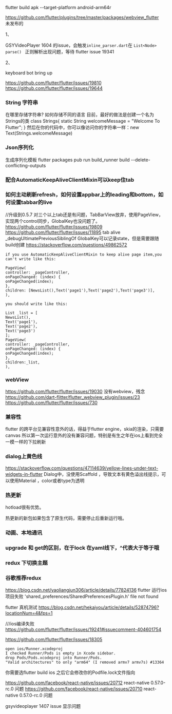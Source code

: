 

flutter build apk --target-platform android-arm64r





https://github.com/flutter/plugins/tree/master/packages/webview_flutter  
未发布的





1、

GSYVideoPlayer 1604 的issue，会触发`inline_parser.dart`在 `List<Node> parse() ` 正则解析出现问题，等待 flutter issue 19341

2、

keyboard bot bring up

https://github.com/flutter/flutter/issues/19810
https://github.com/flutter/flutter/issues/19644





### String 字符串

在哪里存储字符串? 如何存储不同的语言
目前，最好的做法是创建一个名为Strings的类
class Strings{
  static String welcomeMessage = "Welcome To Flutter";
}
然后在你的代码中，你可以像访问你的字符串一样：new Text(Strings.welcomeMessage)

### Json序列化

生成序列化模板
flutter packages pub run build_runner build --delete-conflicting-outputs


### 配合AutomaticKeepAliveClientMixin可以keep住tab

### 如何主动刷新refresh，如何设置appbar上的leading和bottom，如何设置tabbar的live

//升级到0.5.7 对三个以上tab还是有问题，TabBarView放弃，使用PageView，实现两个control同步，GlobalKey也没问题了。
https://github.com/flutter/flutter/issues/19809
https://github.com/flutter/flutter/issues/11895 tab alive
_debugUltimatePreviousSiblingOf
GlobalKey可以记录state，但是需要跟随build创建
https://stackoverflow.com/questions/49862572

```
if you use AutomaticKeepAliveClientMixin to keep alive page item,you can't write like this:

PageView(
controller: _pageController,
onPageChanged: (index) {
onPageChanged(index);
},
children: [NewsList(),Text('page1'),Text('page2'),Text('page3')],
),

you should write like this:

List _list = [
NewsList(),
Text('page1'),
Text('page2'),
Text('page3')
];
PageView(
controller: _pageController,
onPageChanged: (index) {
onPageChanged(index);
},
children:_list,
), 
```


### webView

https://github.com/flutter/flutter/issues/19030 没有webview，残念
https://github.com/dart-flitter/flutter_webview_plugin/issues/23
https://github.com/flutter/flutter/issues/730


### 兼容性 

flutter 的跨平台见兼容性意外的话，得益于flutter engine，skia的渲染，只需要canvas
所以第一次运行意外的没有兼容问题，特别是有生之年在ios上看到完全一模一样的下拉刷新


### dialog上黄色线
https://stackoverflow.com/questions/47114639/yellow-lines-under-text-widgets-in-flutter
Dialog中，没使用Scaffold ，导致文本有黄色溢出线提示，可以使用Material ，color或者type为透明


### 热更新

hotload很有优势。

热更新的新包如果包含了原生代码，需要停止后重新运行哦。

### 动画、本地通讯

### upgrade 和 get的区别，在于lock 在yaml线下，^代表大于等于哦

### redux 下切换主题 

### 谷歌推荐redux

https://blog.csdn.net/yaoliangjun306/article/details/77824136
flutter 运行ios项目失败 'shared_preferences/SharedPreferencesPlugin.h' file not found

flutter 真机测试
https://blog.csdn.net/hekaiyou/article/details/52874796?locationNum=4&fps=1

///ios编译失败
https://github.com/flutter/flutter/issues/19241#issuecomment-404601754

https://github.com/flutter/flutter/issues/18305
```
open ios/Runner.xcodeproj
I checked Runner/Pods is empty in Xcode sidebar.
drop Pods/Pods.xcodeproj into Runner/Pods.
"Valid architectures" to only "arm64" (I removed armv7 armv7s) #13364 
```

你需要选flutter build ios
之后它会修改你的Podfile.lock文件指向


https://github.com/facebook/react-native/issues/20712 react-native 0.57.0-rc.0 问题
https://github.com/facebook/react-native/issues/20710 react-native 0.57.0-rc.0 问题



gsyvideoplayer 1407 issue 显示问题